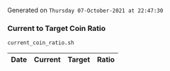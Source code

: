 Generated on `Thursday 07-October-2021 at 22:47:30`

### Current to Target Coin Ratio
`current_coin_ratio.sh`

Date|Current|Target|Ratio
---|---|---|---
